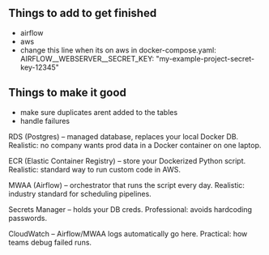 ## Things to add to get finished
- airflow
- aws
- change this line when its on aws in docker-compose.yaml:       AIRFLOW__WEBSERVER__SECRET_KEY: "my-example-project-secret-key-12345"


## Things to make it good
- make sure duplicates arent added to the tables
- handle failures

RDS (Postgres) – managed database, replaces your local Docker DB.
Realistic: no company wants prod data in a Docker container on one laptop.

ECR (Elastic Container Registry) – store your Dockerized Python script.
Realistic: standard way to run custom code in AWS.

MWAA (Airflow) – orchestrator that runs the script every day.
Realistic: industry standard for scheduling pipelines.

Secrets Manager – holds your DB creds.
Professional: avoids hardcoding passwords.

CloudWatch – Airflow/MWAA logs automatically go here.
Practical: how teams debug failed runs.